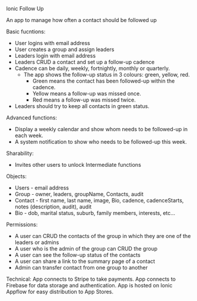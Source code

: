 Ionic Follow Up

An app to manage how often a contact should be followed up

Basic fucntions:
- User logins with email address
- User creates a group and assign leaders
- Leaders login with email address
- Leaders CRUD a contact and set up a follow-up cadence
- Cadence can be daily, weekly, fortnightly, monthly or quarterly.
    - The app shows the follow-up status in 3 colours: green, yellow, red.
        - Green means the contact has been followed-up within the cadence.
        - Yellow means a follow-up was missed once.
        - Red means a follow-up was missed twice.
- Leaders should try to keep all contacts in green status.

Advanced functions:
- Display a weekly calendar and show whom needs to be followed-up in each week.
- A system notification to show who needs to be followed-up this week.

Sharability:
- Invites other users to unlock Intermediate functions

Objects:
- Users - email address
- Group - owner, leaders, groupName, Contacts, audit
- Contact - first name, last name, image, Bio, cadence, cadenceStarts, notes (description, audit), audit
- Bio - dob, marital status, suburb, family members, interests, etc...

Permissions:
- A user can CRUD the contacts of the group in which they are one of the leaders or admins
- A user who is the admin of the group can CRUD the group
- A user can see the follow-up status of the contacts
- A user can share a link to the summary page of a contact
- Admin can transfer contact from one group to another

Technical:
App connects to Stripe to take payments.
App connects to Firebase for data storage and authentication.
App is hosted on Ionic Appflow for easy distribution to App Stores.